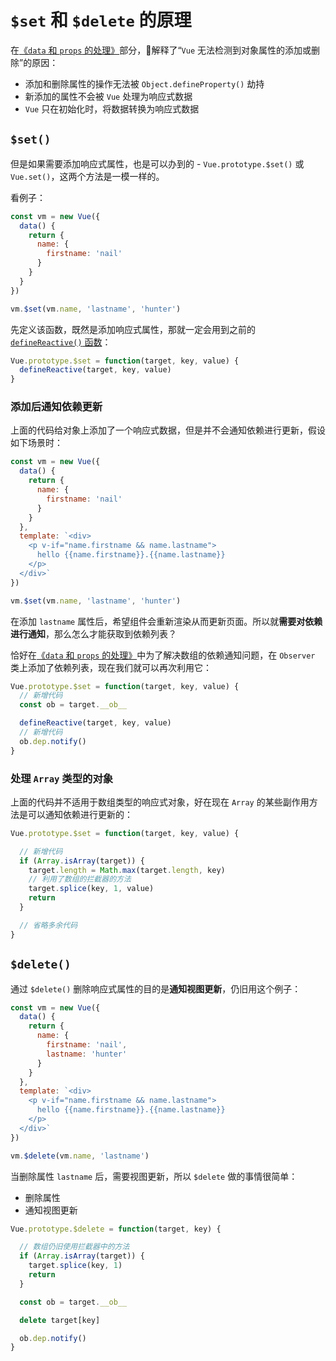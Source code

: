 # `$set` 和 `$delete` 的原理

在[《`data` 和 `props` 的处理》](/data-and-props.html#深-监听)部分，解释了“`Vue` 无法检测到对象属性的添加或删除”的原因：

- 添加和删除属性的操作无法被 `Object.defineProperty()` 劫持
- 新添加的属性不会被 `Vue` 处理为响应式数据
- `Vue` 只在初始化时，将数据转换为响应式数据

## `$set()`

但是如果需要添加响应式属性，也是可以办到的 - `Vue.prototype.$set()` 或 `Vue.set()`，这两个方法是一模一样的。

看例子：

```js
const vm = new Vue({
  data() {
    return {
      name: {
        firstname: 'nail'
      }
    }
  }
})

vm.$set(vm.name, 'lastname', 'hunter')
```

先定义该函数，既然是添加响应式属性，那就一定会用到之前的 [`defineReactive()` 函数](/data-and-props.html#响应式数据)：

```js
Vue.prototype.$set = function(target, key, value) {
  defineReactive(target, key, value)
}
```

### 添加后通知依赖更新

上面的代码给对象上添加了一个响应式数据，但是并不会通知依赖进行更新，假设如下场景时：

```js
const vm = new Vue({
  data() {
    return {
      name: {
        firstname: 'nail'
      }
    }
  },
  template: `<div>
    <p v-if="name.firstname && name.lastname">
      hello {{name.firstname}}.{{name.lastname}}
    </p>
  </div>`
})

vm.$set(vm.name, 'lastname', 'hunter')
```

在添加 `lastname` 属性后，希望组件会重新渲染从而更新页面。所以就**需要对依赖进行通知**，那么怎么才能获取到依赖列表？

恰好在[《`data` 和 `props` 的处理》](/data-and-props.html#数组的依赖列表)中为了解决数组的依赖通知问题，在 `Observer` 类上添加了依赖列表，现在我们就可以再次利用它：

```js
Vue.prototype.$set = function(target, key, value) {
  // 新增代码
  const ob = target.__ob__

  defineReactive(target, key, value)
  // 新增代码
  ob.dep.notify()
}
```

### 处理 `Array` 类型的对象

上面的代码并不适用于数组类型的响应式对象，好在现在 `Array` 的某些副作用方法是可以通知依赖进行更新的：

```js
Vue.prototype.$set = function(target, key, value) {

  // 新增代码
  if (Array.isArray(target)) {
    target.length = Math.max(target.length, key)
    // 利用了数组的拦截器的方法
    target.splice(key, 1, value)
    return
  }

  // 省略多余代码
}
```

## `$delete()`

通过 `$delete()` 删除响应式属性的目的是**通知视图更新**，仍旧用这个例子：

```js
const vm = new Vue({
  data() {
    return {
      name: {
        firstname: 'nail',
        lastname: 'hunter'
      }
    }
  },
  template: `<div>
    <p v-if="name.firstname && name.lastname">
      hello {{name.firstname}}.{{name.lastname}}
    </p>
  </div>`
})

vm.$delete(vm.name, 'lastname')
```

当删除属性 `lastname` 后，需要视图更新，所以 `$delete` 做的事情很简单：

- 删除属性
- 通知视图更新

```js
Vue.prototype.$delete = function(target, key) {

  // 数组仍旧使用拦截器中的方法
  if (Array.isArray(target)) {
    target.splice(key, 1)
    return
  }

  const ob = target.__ob__

  delete target[key]

  ob.dep.notify()
}
```
